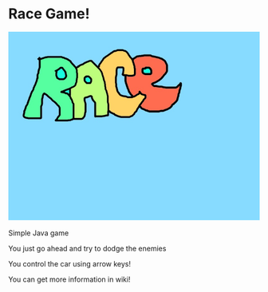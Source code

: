 # Race Game!
![alt text](https://github.com/don0043/RacePrct/blob/master/other/race.jpg)

Simple Java game 

You just go ahead and try to dodge the enemies

You control the car using arrow keys!

You can get more information in wiki!
